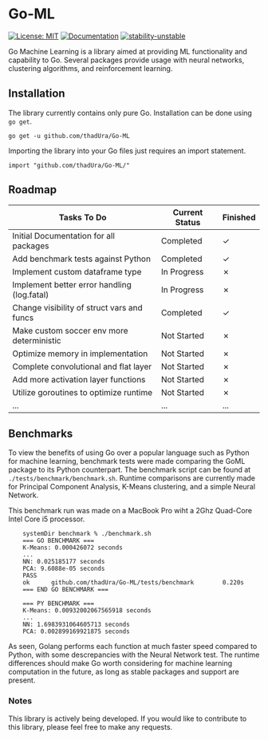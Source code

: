 # Go-ML
[![License: MIT](https://img.shields.io/badge/license-MIT-orange.svg)](http://www.gnu.org/licenses/gpl-3.0)
[![Documentation](https://img.shields.io/badge/documentation-GoDoc-blue.svg)](https://pkg.go.dev/github.com/thadUra/Go-ML)
[![stability-unstable](https://img.shields.io/badge/stability-unstable-yellow.svg)](https://github.com/emersion/stability-badges#unstable)

Go Machine Learning is a library aimed at providing ML functionality and capability to Go. Several packages provide usage with neural networks, clustering algorithms, and reinforcement learning.

## Installation
The library currently contains only pure Go. Installation can be done using `go get`.
```
go get -u github.com/thadUra/Go-ML
```

Importing the library into your Go files just requires an import statement.
```
import "github.com/thadUra/Go-ML/"
```

## Roadmap
| Tasks To Do                                 | Current Status | Finished | 
|---------------------------------------------|----------------|----------|
| Initial Documentation for all packages      | Completed      | &check;  |
| Add benchmark tests against Python          | Completed      | &check;  |
| Implement custom dataframe type             | In Progress    | &cross;  |
| Implement better error handling (log.fatal) | In Progress    | &cross;  |
| Change visibility of struct vars and funcs  | Completed      | &check;  |
| Make custom soccer env more deterministic   | Not Started    | &cross;  |
| Optimize memory in implementation           | Not Started    | &cross;  |
| Complete convolutional and flat layer       | Not Started    | &cross;  |
| Add more activation layer functions         | Not Started    | &cross;  |
| Utilize goroutines to optimize runtime      | Not Started    | &cross;  |
| ...                                         | ...            | ...      |

## Benchmarks
To view the benefits of using Go over a popular language such as Python for machine learning, benchmark tests were made comparing the GoML package to its Python counterpart. The benchmark script can be found at `./tests/benchmark/benchmark.sh`. Runtime comparisons are currently made for Principal Component Analysis, K-Means clustering, and a simple Neural Network.

This benchmark run was made on a MacBook Pro wiht a 2Ghz Quad-Core Intel Core i5 processor.
```
    systemDir benchmark % ./benchmark.sh
    === GO BENCHMARK ===
    K-Means: 0.000426072 seconds
    ...
    NN: 0.025185177 seconds
    PCA: 9.6088e-05 seconds
    PASS
    ok      github.com/thadUra/Go-ML/tests/benchmark        0.220s
    === END GO BENCHMARK ===

    === PY BENCHMARK ===
    K-Means: 0.00932002067565918 seconds
    ...
    NN: 1.6983931064605713 seconds
    PCA: 0.002899169921875 seconds
```

As seen, Golang performs each function at much faster speed compared to Python, with some descrepancies with the Neural Network test. The runtime differences should make Go worth considering for machine learning computation in the future, as long as stable packages and support are present.

### Notes
This library is actively being developed. If you would like to contribute to this library, please feel free to make any requests.
